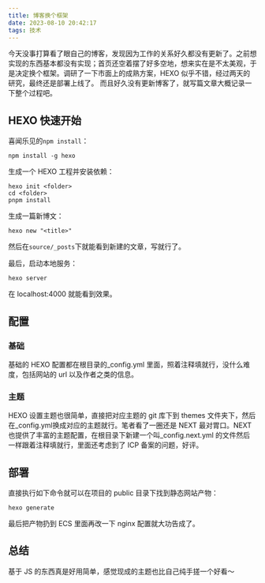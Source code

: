 ```yaml
---
title: 博客换个框架
date: 2023-08-10 20:42:17
tags: 技术
---
```



今天没事打算看了眼自己的博客，发现因为工作的关系好久都没有更新了。之前想实现的东西基本都没有实现；首页还空着摆了好多空地，想来实在是不太美观，于是决定换个框架。调研了一下市面上的成熟方案，HEXO 似乎不错，经过两天的研究，最终还是部署上线了。
而且好久没有更新博客了，就写篇文章大概记录一下整个过程吧。


## HEXO 快速开始

喜闻乐见的`npm install`：
```
npm install -g hexo
```

生成一个 HEXO 工程并安装依赖：
```
hexo init <folder> 
cd <folder>
pnpm install
```

生成一篇新博文：
```
hexo new "<title>"
```
然后在`source/_posts`下就能看到新建的文章，写就行了。

最后，启动本地服务：
```
hexo server
```

在 localhost:4000 就能看到效果。


## 配置

### 基础
基础的 HEXO 配置都在根目录的_config.yml 里面，照着注释填就行，没什么难度，包括网站的 url 以及作者之类的信息。

### 主题
HEXO 设置主题也很简单，直接把对应主题的 git 库下到 themes 文件夹下，然后在_config.yml换成对应的主题就行。笔者看了一圈还是 NEXT 最对胃口。NEXT 也提供了丰富的主题配置，在根目录下新建一个叫_config.next.yml 的文件然后一样跟着注释填就行，里面还考虑到了 ICP 备案的问题，好评。


## 部署

直接执行如下命令就可以在项目的 public 目录下找到静态网站产物：
```
hexo generate
```

最后把产物扔到 ECS 里面再改一下 nginx 配置就大功告成了。


## 总结

基于 JS 的东西真是好用简单，感觉现成的主题也比自己纯手搓一个好看～






